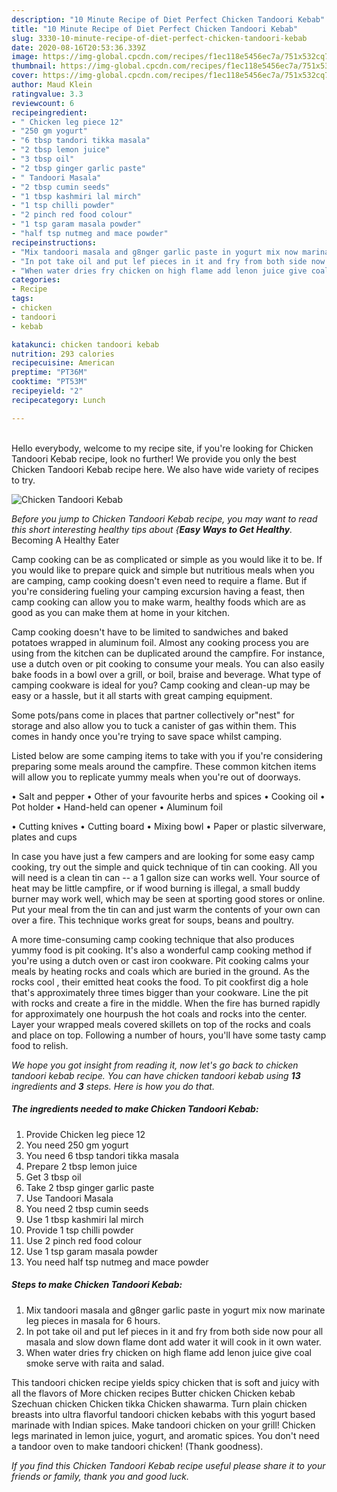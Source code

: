 ```yaml
---
description: "10 Minute Recipe of Diet Perfect Chicken Tandoori Kebab"
title: "10 Minute Recipe of Diet Perfect Chicken Tandoori Kebab"
slug: 3330-10-minute-recipe-of-diet-perfect-chicken-tandoori-kebab
date: 2020-08-16T20:53:36.339Z
image: https://img-global.cpcdn.com/recipes/f1ec118e5456ec7a/751x532cq70/chicken-tandoori-kebab-recipe-main-photo.jpg
thumbnail: https://img-global.cpcdn.com/recipes/f1ec118e5456ec7a/751x532cq70/chicken-tandoori-kebab-recipe-main-photo.jpg
cover: https://img-global.cpcdn.com/recipes/f1ec118e5456ec7a/751x532cq70/chicken-tandoori-kebab-recipe-main-photo.jpg
author: Maud Klein
ratingvalue: 3.3
reviewcount: 6
recipeingredient:
- " Chicken leg piece 12"
- "250 gm yogurt"
- "6 tbsp tandori tikka masala"
- "2 tbsp lemon juice"
- "3 tbsp oil"
- "2 tbsp ginger garlic paste"
- " Tandoori Masala"
- "2 tbsp cumin seeds"
- "1 tbsp kashmiri lal mirch"
- "1 tsp chilli powder"
- "2 pinch red food colour"
- "1 tsp garam masala powder"
- "half tsp nutmeg and mace powder"
recipeinstructions:
- "Mix tandoori masala and g8nger garlic paste in yogurt mix now marinate leg pieces in masala for 6 hours."
- "In pot take oil and put lef pieces in it and fry from both side now pour all masala and slow down flame dont add water it will cook in it own water."
- "When water dries fry chicken on high flame add lenon juice give coal smoke serve with raita and salad."
categories:
- Recipe
tags:
- chicken
- tandoori
- kebab

katakunci: chicken tandoori kebab 
nutrition: 293 calories
recipecuisine: American
preptime: "PT36M"
cooktime: "PT53M"
recipeyield: "2"
recipecategory: Lunch

---
```

<br>
Hello everybody, welcome to my recipe site, if you're looking for Chicken Tandoori Kebab recipe, look no further! We provide you only the best Chicken Tandoori Kebab recipe here. We also have wide variety of recipes to try.
<br>


![Chicken Tandoori Kebab](https://img-global.cpcdn.com/recipes/f1ec118e5456ec7a/751x532cq70/chicken-tandoori-kebab-recipe-main-photo.jpg)

<i>Before you jump to Chicken Tandoori Kebab recipe, you may want to read this short interesting healthy tips about {<strong>Easy Ways to Get Healthy</strong>.</i>
Becoming A Healthy Eater

    
Camp cooking can be as complicated or simple as you would like it to be. If you would like to prepare quick and simple but nutritious meals when you are camping, camp cooking doesn't even need to require a flame. But if you're considering fueling your camping excursion having a feast, then camp cooking can allow you to make warm, healthy foods which are as good as you can make them at home in your kitchen.

Camp cooking doesn't have to be limited to sandwiches and baked potatoes wrapped in aluminum foil.  Almost any cooking process you are using from the kitchen can be duplicated around the campfire. For instance, use a dutch oven or pit cooking to consume your meals. You can also easily bake foods in a bowl over a grill, or boil, braise and beverage. What type of camping cookware is ideal for you? Camp cooking and clean-up may be easy or a hassle, but it all starts with great camping equipment.

Some pots/pans come in places that partner collectively or"nest" for storage and also allow you to tuck a canister of gas within them. This comes in handy once you're trying to save space whilst camping.

Listed below are some camping items to take with you if you're considering preparing some meals around the campfire. These common kitchen items will allow you to replicate yummy meals when you're out of doorways.

• Salt and pepper
• Other of your favourite herbs and spices
• Cooking oil
• Pot holder
• Hand-held can opener
• Aluminum foil

• Cutting knives
• Cutting board
• Mixing bowl
• Paper or plastic silverware, plates and cups

In case you have just a few campers and are looking for some easy camp cooking, try out the simple and quick technique of tin can cooking. All you will need is a clean tin can -- a 1 gallon size can works well. Your source of heat may be little campfire, or if wood burning is illegal, a small buddy burner may work well, which may be seen at sporting good stores or online. Put your meal from the tin can and just warm the contents of your own can over a fire.  This technique works great for soups, beans and poultry.

A more time-consuming camp cooking technique that also produces yummy food is pit cooking.  It's also a wonderful camp cooking method if you're using a dutch oven or cast iron cookware. Pit cooking calms your meals by heating rocks and coals which are buried in the ground. As the rocks cool , their emitted heat cooks the food. To pit cookfirst dig a hole that's approximately three times bigger than your cookware. Line the pit with rocks and create a fire in the middle. When the fire has burned rapidly for approximately one hourpush the hot coals and rocks into the center. Layer your wrapped meals covered skillets on top of the rocks and coals and place on top. Following a number of hours, you'll have some tasty camp food to relish.


<i>We hope you got insight from reading it, now let's go back to chicken tandoori kebab recipe. You can have chicken tandoori kebab using <strong>13</strong> ingredients and <strong>3</strong> steps. Here is how you do that.
</i>

##### The ingredients needed to make Chicken Tandoori Kebab:

1. Provide  Chicken leg piece 12
1. You need 250 gm yogurt
1. You need 6 tbsp tandori tikka masala
1. Prepare 2 tbsp lemon juice
1. Get 3 tbsp oil
1. Take 2 tbsp ginger garlic paste
1. Use  Tandoori Masala
1. You need 2 tbsp cumin seeds
1. Use 1 tbsp kashmiri lal mirch
1. Provide 1 tsp chilli powder
1. Use 2 pinch red food colour
1. Use 1 tsp garam masala powder
1. You need half tsp nutmeg and mace powder


##### Steps to make Chicken Tandoori Kebab:

1. Mix tandoori masala and g8nger garlic paste in yogurt mix now marinate leg pieces in masala for 6 hours.
1. In pot take oil and put lef pieces in it and fry from both side now pour all masala and slow down flame dont add water it will cook in it own water.
1. When water dries fry chicken on high flame add lenon juice give coal smoke serve with raita and salad.


This tandoori chicken recipe yields spicy chicken that is soft and juicy with all the flavors of More chicken recipes Butter chicken Chicken kebab Szechuan chicken Chicken tikka Chicken shawarma. Turn plain chicken breasts into ultra flavorful tandoori chicken kebabs with this yogurt based marinade with Indian spices. Make tandoori chicken on your grill! Chicken legs marinated in lemon juice, yogurt, and aromatic spices. You don&#39;t need a tandoor oven to make tandoori chicken! (Thank goodness). 

<i>If you find this Chicken Tandoori Kebab recipe useful please share it to your friends or family, thank you and good luck.</i>
